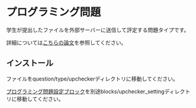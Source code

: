 # プログラミング問題

学生が提出したファイルを外部サーバーに送信して評定する問題タイプです。

詳細については[こちらの論文](doc/paper.pdf)を参照してください。

## インストール

ファイルをquestion/type/upcheckerディレクトリに移動してください。

[プログラミング問題設定ブロック](https://github.com/VERSION2-Inc/moodle-block_upchecker_setting)を別途blocks/upchecker_settingディレクトリに移動してください。
